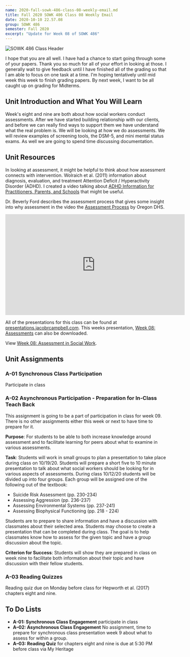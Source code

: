 ```yaml
---
name: 2020-fall-sowk-486-class-08-weekly-email.md
title: Fall 2020 SOWK 486 Class 08 Weekly Email
date: 2020-10-10 22.57.08
group: SOWK 486
semester: Fall 2020
excerpt: "Update for Week 08 of SOWK 486"
---
```


![SOWK 486 Class Header](https://jacobrcampbell.com/assets/media/2020-fall-sowk-486-class-header.png "SOWK 486 Class Header")

I hope that you are all well. I have had a chance to start going through some of your papers. Thank you so much for all of your effort in looking at those. I generally wait to give feedback until I have finished all of the grading so that I am able to focus on one task at a time. I'm hoping tentatively until mid week this week to finish grading papers. By next week, I want to be all caught up on grading for Midterms.

## Unit Introduction and What You Will Learn

Week's eight and nine are both about how social workers conduct assessments. After we have started building relationship with our clients, and before we can really find ways to support them we have understand what the real problem is. We will be looking at how we do assessments. We will review examples of screening tools, the DSM-5, and mini mental status exams. As well we are going to spend time discussing documentation.

## Unit Resources

In looking at assessment, it might be helpful to think about how assessment connects with intervention. Wolraich et al. (2011) information about diagnosis, evaluation, and treatment Attention Deficit / Hyperactivity Disorder (ADHD). I created a video talking about [ADHD Information for Practitioners, Parents, and Schools](https://jacobrcampbell.com/blog/2019/01/adhd-information-practitioners-parents-schools/) that might be useful.

Dr. Beverly Ford describes the assessment process that gives some insight into why assessment in the video the [Assessment Process](https://youtu.be/kagGIylgAnw) by Oregon DHS.

<iframe width="560" height="315" src="https://www.youtube.com/embed/kagGIylgAnw" frameborder="0" allow="accelerometer; autoplay; clipboard-write; encrypted-media; gyroscope; picture-in-picture" allowfullscreen></iframe>

All of the presentations for this class can be found at [presentations.jacobrcampbell.com](https://presentations.jacobrcampbell.com). This weeks presentation, [Week 08: Assessments](https://presentations.jacobrcampbell.com/t3ZACG) can also be downloaded.

<p data-notist="campjacob/t3ZACG" data-ratio="4:3">View <a href="https://presentations.jacobrcampbell.com/t3ZACG">Week 08: Assessment in Social Work</a>.</p><script async src="https://on.notist.cloud/embed/002.js"></script>

## Unit Assignments


### A-01 Synchronous Class Participation 

Participate in class

### A-02 Asynchronous Participation - Preparation for In-Class Teach Back

This assignment is going to be a part of participation in class for week 09. There is no other assignments either this week or next to have time to prepare for it. 

**Purpose**: For students to be able to both increase knowledge around assessment and to facilitate learning for peers about what to examine in various assessments.

**Task**: Students will work in small groups to plan a presentation to take place during class on 10/19/20. Students will prepare a short five to 10 minute presentation to talk about what social workers should be looking for in various aspects of assessments. During class 10/12/20 students will be divided up into four groups. Each group will be assigned one of the following out of the textbook:

- Suicide Risk Assessment (pp. 230-234)
- Assessing Aggression (pp. 236-237)
- Assessing Environmental Systems (pp. 237-241)
- Assessing Biophysical Functioning (pp. 218 - 224)

Students are to prepare to share information and have a discussion with classmates about their selected area. Students may choose to create a presentation that can be completed during class. The goal is to help classmates know how to assess for the given topic and have a group discussion about the topic.

**Criterion for Success**: Students will show they are prepared in class on week nine to facilitate both information about their topic and have discussion with their fellow students.

### A-03 Reading Quizzes

Reading quiz due on Monday before class for Hepworth et al. (2017) chapters eight and nine.

## To Do Lists

- **A-01: Synchronous Class Engagement** participate in class
- **A–02: Asynchronous Class Engagement** No assignment, time to prepare for synchronous class presentation week 9 about what to assess for within a group.  
- **A–03: Reading Quiz** for chapters eight and nine is due at 5:30 PM before class via My Heritage  

